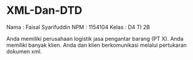 # XML-Dan-DTD

Nama : Faisal Syarifuddin
NPM : 1154104
Kelas : D4 TI 2B

Anda memiliki perusahaan logistik jasa pengantar barang (PT X). Anda memiliki banyak  klien. Anda dan klien berkomunikasi melalui pertukaran dokumen xml. 
